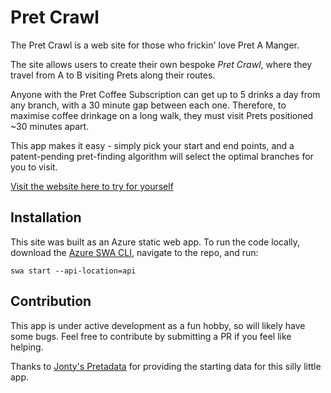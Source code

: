 # Pret Crawl

The Pret Crawl is a web site for those who frickin' love Pret A Manger.

The site allows users to create their own bespoke *Pret Crawl*, where they travel from A to B visiting Prets along their routes.

Anyone with the Pret Coffee Subscription can get up to 5 drinks a day from any branch, with a 30 minute gap between each one. Therefore, to maximise coffee drinkage on a long walk, they must visit Prets positioned ~30 minutes apart. 

This app makes it easy - simply pick your start and end points, and a patent-pending pret-finding algorithm will select the optimal branches for you to visit.

[Visit the website here to try for yourself](https://mango-sky-05b77640f.2.azurestaticapps.net/)

## Installation

This site was built as an Azure static web app. To run the code locally, download the [Azure SWA CLI](https://github.com/Azure/static-web-apps-cli), navigate to the repo, and run:

```
swa start --api-location=api
```


## Contribution

This app is under active development as a fun hobby, so will likely have some bugs. Feel free to contribute by submitting a PR if you feel like helping.

Thanks to [Jonty's Pretadata](https://github.com/Jonty/pretadata) for providing the starting data for this silly little app.
